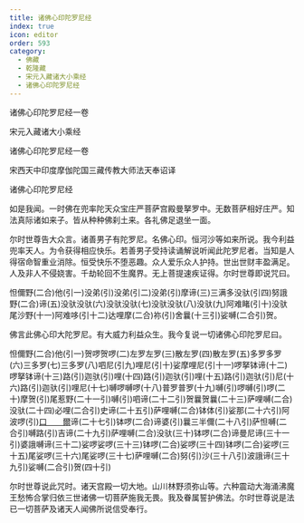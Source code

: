 ```yaml
---
title: 诸佛心印陀罗尼经
index: true
icon: editor
order: 593
category:
  - 佛藏
  - 乾隆藏
  - 宋元入藏诸大小乘经
  - 诸佛心印陀罗尼经
---
```


诸佛心印陀罗尼经一卷  

宋元入藏诸大小乘经  

诸佛心印陀罗尼经一卷  

宋西天中印度摩伽陀国三藏传教大师法天奉诏译  

诸佛心印陀罗尼经  

如是我闻。一时佛在兜率陀天众宝庄严菩萨宫殿曼拏罗中。无数菩萨相好庄严。知法真际诸如来子。皆从种种佛刹土来。各礼佛足退坐一面。  

尔时世尊告大众言。诸善男子有陀罗尼。名佛心印。恒河沙等如来所说。我今利益兜率天人。为令获得相应快乐。若善男子受持读诵解说听闻此陀罗尼者。当知是人得宿命智重业消除。恒受快乐不堕恶趣。众人爱乐众人护持。世出世财丰盈满足。人及非人不侵娆害。千劫轮回不生魔界。无上菩提速疾证得。尔时世尊即说咒曰。  

怛儞野(二合)他(引一)没弟(引)没弟(引二)没弟(引)摩谛(三)三满多没驮(引四)努誐野(二合)谛(五)没驮没驮(六)没驮没驮(七)没驮没驮(八)没驮(九)阿难睹(引十)没驮尾沙野(十一)阿难哆(引十二)达哩摩(二合)祢(引)舍曩(十三引)娑嚩(二合引)贺。  

佛言此佛心印大陀罗尼。有大威力利益众生。我今复说一切诸佛心印陀罗尼曰。  

怛儞野(二合)他(引一)贺啰贺啰(二)左罗左罗(三)散左罗(四)散左罗(五)多罗多罗(六)三多罗(七)三多罗(八)呬尼(引九)哩尼(引十)娑摩哩尼(引十一)啰拏钵谛(十二)啰拏钵谛(十三)路(引)迦驮(引)哩(十四)路(引)迦驮(引)哩(十五)路(引)迦驮(引)尼(十六)路(引)迦驮(引)哩尼(十七)嚩啰嚩啰(十八)普罗普罗(十九)嚩(引)啰嚩(引)啰(二十)摩贺(引)尾惹野(二十一引)嚩(引)呬谛(二十二引)贺曩贺曩(二十三)萨哩嚩(二合)没驮(二十四)必哩(二合引)史谛(二十五引)萨哩嚩(二合)钵体(引)娑那(二十六引)阿波啰(引)[口　　爾](唧以切)谛(二十七引)钵啰(二合)谛婆(引)曩三半儞(二十八引)萨怛嚩(二合引)嚩路(引)吉谛(二十九引)萨哩嚩(二合)没驮(三十)钵啰(二合)谛曼尼谛(三十一引)婆誐嚩谛(三十二)娑啰娑啰(三十三)钵啰(二合)娑啰(三十四)钵啰(二合)娑啰(三十五)尾娑啰(三十六)尾娑啰(三十七)萨哩嚩(二合)努(引)沙(三十八引)波誐谛(三十九引)娑嚩(二合引)贺(四十引)  

尔时世尊说此咒时。诸天宫殿一切大地。山川林野须弥山等。六种震动大海涌沸魔王愁怖合掌归依三世诸佛一切菩萨施我无畏。我及眷属誓护佛法。尔时世尊说是法已一切菩萨及诸天人闻佛所说信受奉行。  
